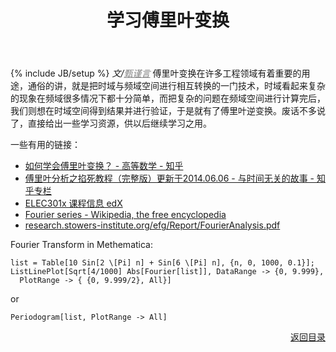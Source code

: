 ﻿---
layout: post
title: "学习傅里叶变换"
description: "工程领域很重要的一门技术"
category: 技术
tags: [matlab, 数学, 工程领域]
---
 
{% include JB/setup %}
_文/<a href="{{site.url}}/zcontact.html" style="color:grey">甄谨言</a>_
傅里叶变换在许多工程领域有着重要的用途，通俗的讲，就是把时域与频域空间进行相互转换的一门技术，时域看起来复杂的现象在频域很多情况下都十分简单，而把复杂的问题在频域空间进行计算完后，我们则想在时域空间得到<!-- more -->结果并进行验证，于是就有了傅里叶逆变换。废话不多说了，直接给出一些学习资源，供以后继续学习之用。
<a name="t"></a>
 
一些有用的链接：

* [如何学会傅里叶变换？ - 高等数学 - 知乎](http://www.zhihu.com/question/22202980)
* [傅里叶分析之掐死教程（完整版）更新于2014.06.06 - 与时间无关的故事 - 知乎专栏](http://zhuanlan.zhihu.com/wille/19763358)
* [ELEC301x 课程信息 edX](https://courses.edx.org/courses/RiceX/ELEC301x/T1_2014/info)
* [Fourier series - Wikipedia, the free encyclopedia](http://en.wikipedia.org/wiki/Fourier_series)
* [research.stowers-institute.org/efg/Report/FourierAnalysis.pdf](http://research.stowers-institute.org/efg/Report/FourierAnalysis.pdf)
 
Fourier Transform in Methematica:

	list = Table[10 Sin[2 \[Pi] n] + Sin[6 \[Pi] n], {n, 0, 1000, 0.1}];
	ListLinePlot[Sqrt[4/1000] Abs[Fourier[list]], DataRange -> {0, 9.999},
	  PlotRange -> { {0, 9.999/2}, All}]

or

<pre><code>Periodogram[list, PlotRange -> All]</code></pre>


<div align="right"><a href="#t">返回目录</a></div>
